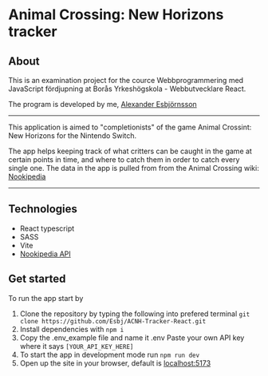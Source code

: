 # Animal Crossing: New Horizons tracker

## About

This is an examination project for the cource Webbprogrammering med JavaScript fördjupning at Borås Yrkeshögskola - Webbutvecklare React.

The program is developed by me, [Alexander Esbjörnsson](https://www.linkedin.com/in/alexander-esbjornsson/)

---

This application is aimed to "completionists" of the game Animal Crossint: New Horizons for the Nintendo Switch.

The app helps keeping track of what critters can be caught in the game at certain points in time, and where to catch them in order to catch every single one.
The data in the app is pulled from from the Animal Crossing wiki: [Nookipedia](https://nookipedia.com/wiki/Main_Page)

---

## Technologies

- React typescript
- SASS
- Vite
- <a href = "https://api.nookipedia.com/" target="_blank">Nookipedia API</a>

## Get started

To run the app start by

1. Clone the repository by typing the following into prefered terminal
   `git clone https://github.com/Esbj/ACNH-Tracker-React.git`
2. Install dependencies with `npm i`
3. Copy the .env_example file and name it .env Paste your own API key where it says `[YOUR_API_KEY_HERE]`
4. To start the app in development mode run `npm run dev`
5. Open up the site in your browser, default is [localhost:5173](https://localhost:5173/)
